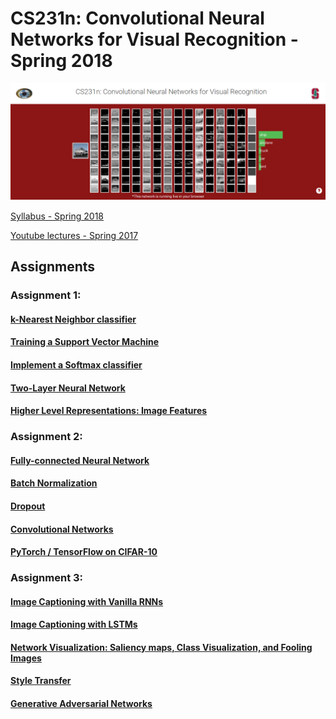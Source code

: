 # CS231n: Convolutional Neural Networks for Visual Recognition - Spring 2018

![image](https://github.com/hsneto/cs231n/blob/master/cs231n-page.png)

[Syllabus - Spring 2018](http://cs231n.stanford.edu/2018/syllabus)

[Youtube lectures - Spring 2017](https://www.youtube.com/playlist?list=PLC1qU-LWwrF64f4QKQT-Vg5Wr4qEE1Zxk)

## Assignments

### Assignment 1:

#### [k-Nearest Neighbor classifier](https://github.com/hsneto/cs231n/blob/master/assignment1/knn.ipynb) 
#### [Training a Support Vector Machine](https://github.com/hsneto/cs231n/blob/master/assignment1/svm.ipynb)
#### [Implement a Softmax classifier](https://github.com/hsneto/cs231n/blob/master/assignment1/softmax.ipynb)
#### [Two-Layer Neural Network](https://github.com/hsneto/cs231n/blob/master/assignment1/two_layer_net.ipynb)
#### [Higher Level Representations: Image Features](https://github.com/hsneto/cs231n/blob/master/assignment1/features.ipynb)

### Assignment 2:

#### [Fully-connected Neural Network](https://github.com/hsneto/cs231n/blob/master/assignment2/FullyConnectedNets.ipynb)
#### [Batch Normalization](https://github.com/hsneto/cs231n/blob/master/assignment2/BatchNormalization.ipynb)
#### [Dropout](https://github.com/hsneto/cs231n/blob/master/assignment2/Dropout.ipynb)
#### [Convolutional Networks](https://github.com/hsneto/cs231n/blob/master/assignment2/ConvolutionalNetworks.ipynb)
#### [PyTorch / TensorFlow on CIFAR-10](https://github.com/hsneto/cs231n/blob/master/assignment2/TensorFlow.ipynb)

### Assignment 3:

#### [Image Captioning with Vanilla RNNs](https://github.com/hsneto/cs231n/blob/master/assignment3/RNN_Captioning.ipynb)
#### [Image Captioning with LSTMs](https://github.com/hsneto/cs231n/blob/master/assignment3/LSTM_Captioning.ipynb)
#### [Network Visualization: Saliency maps, Class Visualization, and Fooling Images](https://github.com/hsneto/cs231n/blob/master/assignment3/NetworkVisualization-TensorFlow.ipynb)
#### [Style Transfer](https://github.com/hsneto/cs231n/blob/master/assignment3/StyleTransfer-TensorFlow.ipynb)
#### [Generative Adversarial Networks](https://github.com/hsneto/cs231n/blob/master/assignment3/GANS-TensorFlow.ipynb)
